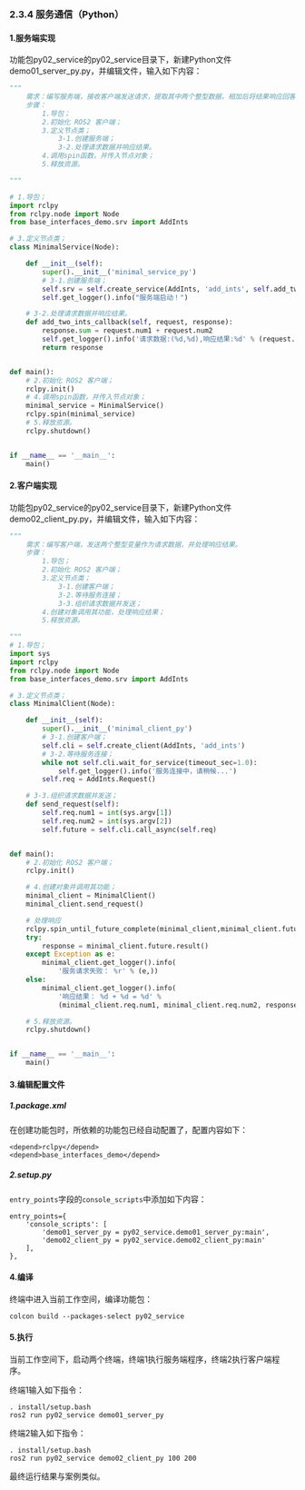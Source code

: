 ### 2.3.4 服务通信（Python）

#### 1.服务端实现

功能包py02\_service的py02\_service目录下，新建Python文件demo01\_server\_py.py，并编辑文件，输入如下内容：

```py
"""  
    需求：编写服务端，接收客户端发送请求，提取其中两个整型数据，相加后将结果响应回客户端。
    步骤：
        1.导包；
        2.初始化 ROS2 客户端；
        3.定义节点类；
            3-1.创建服务端；
            3-2.处理请求数据并响应结果。
        4.调用spin函数，并传入节点对象；
        5.释放资源。

"""

# 1.导包；
import rclpy
from rclpy.node import Node
from base_interfaces_demo.srv import AddInts

# 3.定义节点类；
class MinimalService(Node):

    def __init__(self):
        super().__init__('minimal_service_py')
        # 3-1.创建服务端；
        self.srv = self.create_service(AddInts, 'add_ints', self.add_two_ints_callback)
        self.get_logger().info("服务端启动！")

    # 3-2.处理请求数据并响应结果。
    def add_two_ints_callback(self, request, response):
        response.sum = request.num1 + request.num2
        self.get_logger().info('请求数据:(%d,%d),响应结果:%d' % (request.num1, request.num2, response.sum))
        return response


def main():
    # 2.初始化 ROS2 客户端；
    rclpy.init()
    # 4.调用spin函数，并传入节点对象；
    minimal_service = MinimalService()
    rclpy.spin(minimal_service)
    # 5.释放资源。
    rclpy.shutdown()


if __name__ == '__main__':
    main()
```

#### 2.客户端实现

功能包py02\_service的py02\_service目录下，新建Python文件demo02\_client\_py.py，并编辑文件，输入如下内容：

```py
"""  
    需求：编写客户端，发送两个整型变量作为请求数据，并处理响应结果。
    步骤：
        1.导包；
        2.初始化 ROS2 客户端；
        3.定义节点类；
            3-1.创建客户端；
            3-2.等待服务连接；
            3-3.组织请求数据并发送；
        4.创建对象调用其功能，处理响应结果；
        5.释放资源。

"""
# 1.导包；
import sys
import rclpy
from rclpy.node import Node
from base_interfaces_demo.srv import AddInts

# 3.定义节点类；
class MinimalClient(Node):

    def __init__(self):
        super().__init__('minimal_client_py')
        # 3-1.创建客户端；
        self.cli = self.create_client(AddInts, 'add_ints')
        # 3-2.等待服务连接；
        while not self.cli.wait_for_service(timeout_sec=1.0):
            self.get_logger().info('服务连接中，请稍候...')
        self.req = AddInts.Request()

    # 3-3.组织请求数据并发送；
    def send_request(self):
        self.req.num1 = int(sys.argv[1])
        self.req.num2 = int(sys.argv[2])
        self.future = self.cli.call_async(self.req)


def main():
    # 2.初始化 ROS2 客户端；
    rclpy.init()

    # 4.创建对象并调用其功能；
    minimal_client = MinimalClient()
    minimal_client.send_request()

    # 处理响应
    rclpy.spin_until_future_complete(minimal_client,minimal_client.future)
    try:
        response = minimal_client.future.result()
    except Exception as e:
        minimal_client.get_logger().info(
            '服务请求失败： %r' % (e,))
    else:
        minimal_client.get_logger().info(
            '响应结果： %d + %d = %d' %
            (minimal_client.req.num1, minimal_client.req.num2, response.sum))

    # 5.释放资源。
    rclpy.shutdown()


if __name__ == '__main__':
    main()
```

#### 3.编辑配置文件

##### 1.package.xml

在创建功能包时，所依赖的功能包已经自动配置了，配置内容如下：

```
<depend>rclpy</depend>
<depend>base_interfaces_demo</depend>
```

##### 2.setup.py

`entry_points`字段的`console_scripts`中添加如下内容：

```
entry_points={
    'console_scripts': [
        'demo01_server_py = py02_service.demo01_server_py:main',
        'demo02_client_py = py02_service.demo02_client_py:main'
    ],
},
```

#### 4.编译

终端中进入当前工作空间，编译功能包：

```
colcon build --packages-select py02_service
```

#### 5.执行

当前工作空间下，启动两个终端，终端1执行服务端程序，终端2执行客户端程序。

终端1输入如下指令：

```
. install/setup.bash
ros2 run py02_service demo01_server_py
```

终端2输入如下指令：

```
. install/setup.bash
ros2 run py02_service demo02_client_py 100 200
```

最终运行结果与案例类似。

